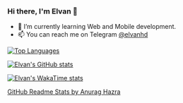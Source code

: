 ### Hi there, I'm Elvan 👋

<!--
**elvan/elvan** is a ✨ _special_ ✨ repository because its `README.md` (this file) appears on your GitHub profile.

Here are some ideas to get you started:

- 🔭 I’m currently working on ...
- 🌱 I’m currently learning ...
- 👯 I’m looking to collaborate on ...
- 🤔 I’m looking for help with ...
- 💬 Ask me about ...
- 📫 How to reach me: ...
- 😄 Pronouns: ...
- ⚡ Fun fact: ...
-->

- 🌱 I’m currently learning Web and Mobile development.
- 📫 You can reach me on Telegram [@elvanhd](https://t.me/elvanhd)

[![Top Languages](https://github-readme-stats.vercel.app/api/top-langs/?username=elvan&layout=compact&langs_count=10&cache_seconds=1800&theme=tokyonight)](https://github.com/elvan?tab=repositories)

[![Elvan's GitHub stats](https://github-readme-stats.vercel.app/api?username=elvan&hide_rank=true&show_icons=true&include_all_commits=true&count_private=true&disable_animations=true&cache_seconds=1800&theme=tokyonight)](https://github.com/elvan?tab=repositories)

[![Elvan's WakaTime stats](https://github-readme-stats.vercel.app/api/wakatime?username=elvan&layout=compact&cache_seconds=1800&theme=tokyonight)](https://wakatime.com/@elvan)

[GitHub Readme Stats by Anurag Hazra](https://github.com/anuraghazra/github-readme-stats)

